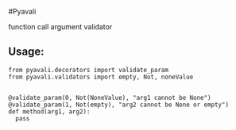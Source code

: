 #Pyavali

function call argument validator

## Usage:

```
from pyavali.decorators import validate_param
from pyavali.validators import empty, Not, noneValue


@validate_param(0, Not(NoneValue), "arg1 cannot be None")
@validate_param(1, Not(empty), "arg2 cannot be None or empty")
def method(arg1, arg2):
  pass
```
